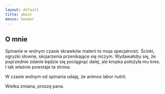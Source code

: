 ```yaml
---
layout: default
title: about
menus: header
---
```


<h2>O mnie</h2>
<p>Spinanie w wolnym czasie skrawków materii to moja specjalność. Ścinki, ogryzki słowne, skojarzenia przenikające się niczym. Wydawałoby się, że poprzednie zdanie będzie się pociągnąć dalej, ale kropka położyła mu kres. I tak właśnie powstaje ta strona.
</p>
<p>W czasie wolnym od spinania udaję, że animos labor nutrit.</p>

<p>Wielka zmiana, proszę pana.</p>
